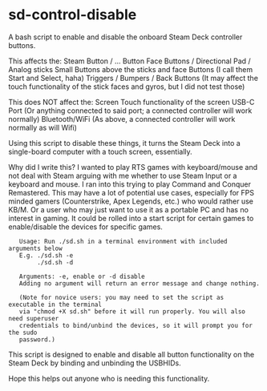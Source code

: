 # sd-control-disable

A bash script to enable and disable the onboard Steam Deck controller buttons.

This affects the:
Steam Button / ... Button
Face Buttons / Directional Pad / Analog sticks
Small Buttons above the sticks and face Buttons (I call them Start and Select, haha)
Triggers / Bumpers / Back Buttons
(It may affect the touch functionality of the stick faces and gyros, but I did not test those)

This does NOT affect the:
Screen
Touch functionality of the screen
USB-C Port (Or anything connected to said port; a connected controller will work normally)
Bluetooth/WiFi (As above, a connected controller will work normally as will Wifi)

Using this script to disable these things, it turns the Steam Deck into a single-board computer with a touch screen, essentially.

Why did I write this? I wanted to play RTS games with keyboard/mouse and not deal with Steam arguing with me whether to use Steam Input
or a keyboard and mouse. I ran into this trying to play Command and Conquer Remastered. This may have a lot of potential use cases,
especially for FPS minded gamers (Counterstrike, Apex Legends, etc.) who would rather use KB/M. Or a user who may just want to use it
as a portable PC and has no interest in gaming. It could be rolled into a start script for certain games to enable/disable the devices
for specific games.

       Usage: Run ./sd.sh in a terminal environment with included arguments below
       E.g. ./sd.sh -e 
            ./sd.sh -d 

       Arguments: -e, enable or -d disable
       Adding no argument will return an error message and change nothing.

       (Note for novice users: you may need to set the script as executable in the terminal
       via "chmod +X sd.sh" before it will run properly. You will also need superuser
       credentials to bind/unbind the devices, so it will prompt you for the sudo
       password.)

This script is designed to enable and disable all button functionality on the Steam Deck by binding and unbinding the
USBHIDs. 

Hope this helps out anyone who is needing this functionality.
